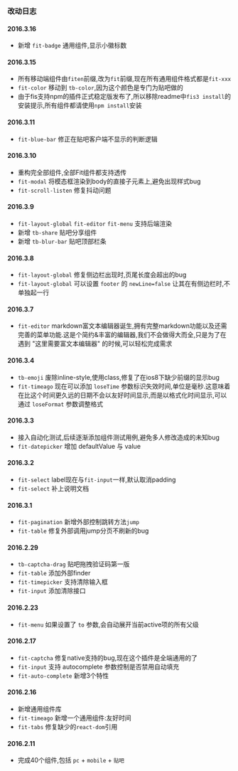 ### 改动日志

#### 2016.3.16

- 新增 `fit-badge` 通用组件,显示小徽标数

#### 2016.3.15

- 所有移动端组件由`fiten`前缀,改为`fit`前缀,现在所有通用组件格式都是`fit-xxx`
- `fit-color` 移动到 `tb-color`,因为这个颜色是专门为贴吧做的
- 由于fis支持npm的插件正式稳定版发布了,所以移除readme中`fis3 install`的安装提示,所有组件都请使用`npm install`安装

#### 2016.3.11

- `fit-blue-bar` 修正在贴吧客户端不显示的判断逻辑

#### 2016.3.10
- 重构完全部组件,全部Fit组件都支持透传
- `fit-modal` 将模态框渲染到body的直接子元素上,避免出现样式bug
- `fit-scroll-listen` 修复抖动问题

#### 2016.3.9

- `fit-layout-global` `fit-editor` `fit-menu` 支持后端渲染
- 新增 `tb-share` 贴吧分享组件
- 新增 `tb-blur-bar` 贴吧顶部栏条

#### 2016.3.8

- `fit-layout-global` 修复侧边栏出现时,页尾长度会超出的bug
- `fit-layout-global` 可以设置 `footer` 的 `newLine=false` 让其在有侧边栏时,不单独起一行

#### 2016.3.7

- `fit-editor` markdown富文本编辑器诞生,拥有完整markdown功能以及还需完善的菜单功能.这是个简约&丰富的编辑器,我们不会做得大而全,只是为了在遇到 "这里需要富文本编辑器" 的时候,可以轻松完成需求

#### 2016.3.4

- `tb-emoji` 废除inline-style,使用class,修复了在ios8下缺少前缀的显示bug
- `fit-timeago` 现在可以添加 `loseTime` 参数标识失效时间,单位是毫秒.这意味着在比这个时间更久远的日期不会以友好时间显示,而是以格式化时间显示,可以通过 `loseFormat` 参数调整格式

#### 2016.3.3

- 接入自动化测试,后续逐渐添加组件测试用例,避免多人修改造成的未知bug
- `fit-datepicker` 增加 defaultValue 与 value

#### 2016.3.2

- `fit-select` label现在与`fit-input`一样,默认取消padding
- `fit-select` 补上说明文档

#### 2016.3.1

- `fit-pagination` 新增外部控制跳转方法`jump`
- `fit-table` 修复外部调用jump分页不刷新的bug

#### 2016.2.29

- `tb-captcha-drag` 贴吧拖拽验证码第一版
- `fit-table` 添加外部finder
- `fit-timepicker` 支持清除输入框
- `fit-input` 添加清除接口

#### 2016.2.23

- `fit-menu` 如果设置了 `to` 参数,会自动展开当前active项的所有父级

#### 2016.2.17

- `fit-captcha` 修复native支持的bug,现在这个插件是全端通用的了
- `fit-input` 支持 autocomplete 参数控制是否禁用自动填充
- `fit-auto-complete` 新增3个特性

#### 2016.2.16

- 新增通用组件库
- `fit-timeago` 新增一个通用组件:友好时间
- `fit-tabs` 修复缺少的`react-dom`引用

#### 2016.2.11

- 完成40个组件,包括 `pc` + `mobile` + `贴吧`